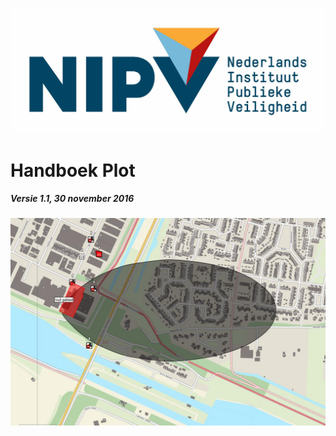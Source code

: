 ![NIPV Logo](images/Logo-NIPV.jpg)

# Handboek Plot
##### Versie 1.1, 30 november 2016

![Gasmal voorbeeld](images/2.jpg)
